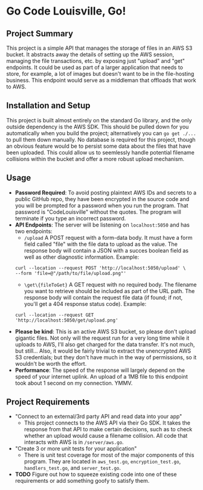 # Go Code Louisville, Go!

## Project Summary
This project is a simple API that manages the storage of files in an AWS S3 bucket. 
It abstracts away the details of setting up the AWS session, managing the file transactions, etc. by exposing just "upload" and "get" endpoints. 
It could be used as part of a larger application that needs to store, for example, a lot of images but doesn't want to be in the file-hosting business.
This endpoint would serve as a middleman that offloads that work to AWS.

## Installation and Setup
This project is built  almost entirely on the standard Go library, and the only outside dependency is the AWS SDK. 
This should be pulled down for you automatically when you build the project; alternatively you can `go get ./...` to pull them down manually.
No database is required for this project, though an obvious feature would be to persist some data about the files that have been uploaded. 
This could allow us to seemlessly handle potential filename collisions within the bucket and offer a more robust upload mechanism.

## Usage
- **Password Required**: To avoid posting plaintext AWS IDs and secrets to a public GitHub repo, they have been encrypted in the source code and you will be prompted for a password when you run the program. That password is "CodeLouisville" without the quotes. The program will terminate if you type an incorrect password.
- **API Endpoints**: The server will be listening on `localhost:5050` and has two endpoints:
    - `/upload` A POST request with a form-data body. It must have a form field called "file" with the file data to upload as the value.
    The response body will contain a JSON with a succes boolean field as well as other diagnostic information.
    Example:
    ```
  curl --location --request POST 'http://localhost:5050/upload' \ 
  --form 'file=@"/path/to/file/upload.png"'
  ```
    - `\get\{fileToGet}` A GET request with no required body. The filename you want to retrieve should be included as part of the URL path.
    The response body will contain the request file data (if found; if not, you'll get a 404 response status code).
    Example:
    ```
  curl --location --request GET 'http://localhost:5050/get/upload.png'
    ```
- **Please be kind**: This is an active AWS S3 bucket, so please don't upload gigantic files. Not only will the request run for a very long time while it uploads to AWS, I'll also get charged for the data transfer. It's not much, but still...
Also, it would be fairly trivial to extract the unencrypted AWS S3 credentials; but they don't have much in the way of permissions, so it wouldn't be worth the effort.
- **Performance**: The speed of the response will largely depend on the speed of your internet uplink.
An upload of a 1MB file to this endpoint took about 1 second on my connection. YMMV.

## Project Requirements
- "Connect to an external/3rd party API and read data into your app"
    - This project connects to the AWS API via their Go SDK.
    It takes the response from that API to make certain decisions, such as to check whether an upload would cause a filename collision.
    All code that interacts with AWS is in `/server/aws.go`.
- "Create 3 or more unit tests for your application"
    - There is unit test coverage for most of the major components of this program.
    They are located in `aws_test.go`, `encryption_test.go`, `handlers_test.go`, and `server_test.go`.
- **TODO** Figure out how to squeeze existing code into one of these requirements or add something goofy to satisfy them.